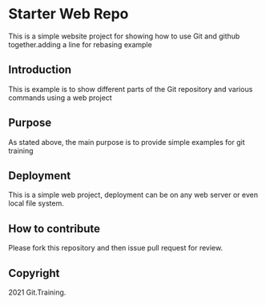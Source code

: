 # Starter Web Repo

This is a simple website project for showing how to use Git and github together.adding a line for rebasing example

## Introduction

This is example is to show different parts of the Git repository and various commands using a web project

## Purpose

As stated above, the main purpose is to provide simple examples for git training

## Deployment

This is a simple web project, deployment can be on any web server or even local file system.

## How to contribute
Please fork this repository and then issue pull request for review.
## Copyright

2021 Git.Training.